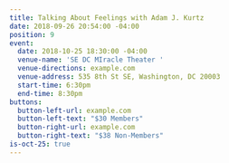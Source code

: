 ```yaml
---
title: Talking About Feelings with Adam J. Kurtz
date: 2018-09-26 20:54:00 -04:00
position: 9
event:
  date: 2018-10-25 18:30:00 -04:00
  venue-name: 'SE DC MIracle Theater '
  venue-directions: example.com
  venue-address: 535 8th St SE, Washington, DC 20003
  start-time: 6:30pm
  end-time: 8:30pm
buttons:
  button-left-url: example.com
  button-left-text: "$30 Members"
  button-right-url: example.com
  button-right-text: "$38 Non-Members"
is-oct-25: true
---
```


